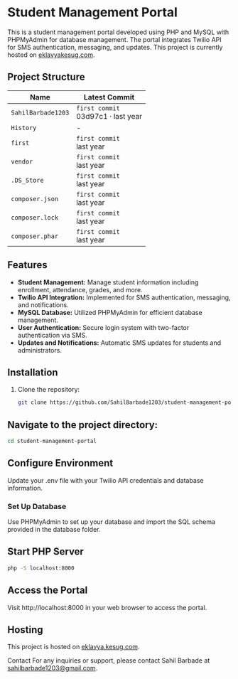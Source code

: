 # Student Management Portal

This is a student management portal developed using PHP and MySQL with PHPMyAdmin for database management. The portal integrates Twilio API for SMS authentication, messaging, and updates. This project is currently hosted on [eklavyakesug.com](http://eklavyakesug.com).

## Project Structure

| Name              | Latest Commit             |
|-------------------|---------------------------|
| `SahilBarbade1203`| `first commit` <br> 03d97c1 · last year |
| `History`         | -                         |
| `first`           | `first commit` <br> last year |
| `vendor`          | `first commit` <br> last year |
| `.DS_Store`       | `first commit` <br> last year |
| `composer.json`   | `first commit` <br> last year |
| `composer.lock`   | `first commit` <br> last year |
| `composer.phar`   | `first commit` <br> last year |

## Features

- **Student Management:** Manage student information including enrollment, attendance, grades, and more.
- **Twilio API Integration:** Implemented for SMS authentication, messaging, and notifications.
- **MySQL Database:** Utilized PHPMyAdmin for efficient database management.
- **User Authentication:** Secure login system with two-factor authentication via SMS.
- **Updates and Notifications:** Automatic SMS updates for students and administrators.

## Installation

1. Clone the repository:
   ```bash
   git clone https://github.com/SahilBarbade1203/student-management-portal.git
   ```
## Navigate to the project directory:

```bash
cd student-management-portal
```
## Configure Environment
Update your .env file with your Twilio API credentials and database information.

### Set Up Database
Use PHPMyAdmin to set up your database and import the SQL schema provided in the database folder.

## Start PHP Server
```bash
php -S localhost:8000
```

## Access the Portal
Visit http://localhost:8000 in your web browser to access the portal.

## Hosting
This project is hosted on [eklavya.kesug.com](eklavya.kesug.com).


Contact
For any inquiries or support, please contact Sahil Barbade at sahilbarbade1203@gmail.com.

